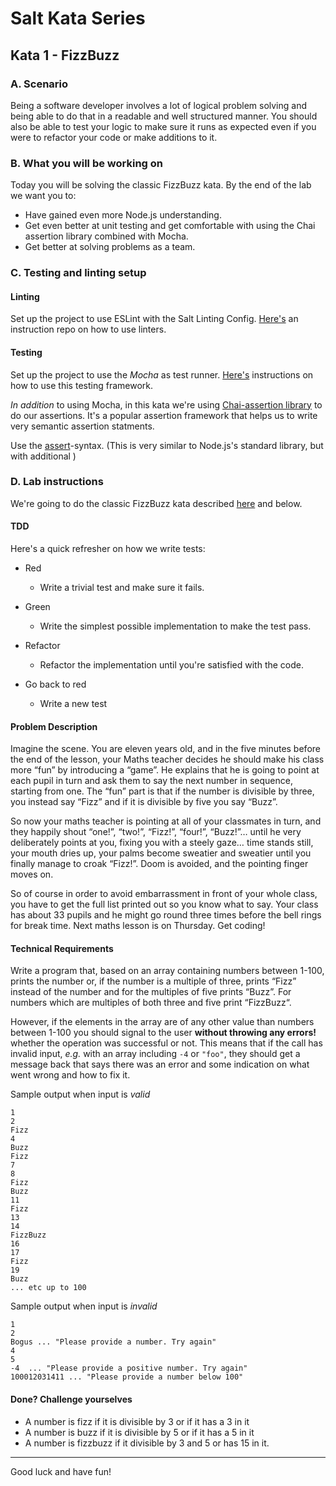 # Salt Kata Series

## Kata 1 - FizzBuzz

### A. Scenario

Being a software developer involves a lot of logical problem solving and being able to do that in a readable and well structured manner. You should also be able to test your logic to make sure it runs as expected even if you were to refactor your code or make additions to it.

### B. What you will be working on

Today you will be solving the classic FizzBuzz kata. By the end of the lab we want you to:

- Have gained even more Node.js understanding.
- Get even better at unit testing and get comfortable with using the Chai assertion library combined with Mocha.
- Get better at solving problems as a team.

### C. Testing and linting setup

#### Linting

Set up the project to use ESLint with the Salt Linting Config. [Here's](https://github.com/saltsthlm/salt-linting-demo) an instruction repo on how to use linters.

#### Testing

Set up the project to use the _Mocha_ as test runner. [Here's](https://github.com/saltsthlm/salt-testing-demo) instructions on how to use this testing framework.

_In addition_ to using Mocha, in this kata we're using [Chai-assertion library](https://www.chaijs.com/) to do our assertions. It's a popular assertion framework that helps us to write very semantic assertion statments.

Use the [assert](https://www.chaijs.com/guide/styles/#assert)-syntax. (This is very similar to Node.js's standard library, but with additional )

### D. Lab instructions

We're going to do the classic FizzBuzz kata described [here](http://codingdojo.org/kata/FizzBuzz/) and below.

#### TDD

Here's a quick refresher on how we write tests:

- Red

  - Write a trivial test and make sure it fails.

- Green

  - Write the simplest possible implementation to make the test pass.

- Refactor

  - Refactor the implementation until you're satisfied with the code.

- Go back to red
  - Write a new test

#### Problem Description

Imagine the scene. You are eleven years old, and in the five minutes before the end of the lesson, your Maths teacher decides he should make his class more “fun” by introducing a “game”. He explains that he is going to point at each pupil in turn and ask them to say the next number in sequence, starting from one. The “fun” part is that if the number is divisible by three, you instead say “Fizz” and if it is divisible by five you say “Buzz”.

So now your maths teacher is pointing at all of your classmates in turn, and they happily shout “one!”, “two!”, “Fizz!”, “four!”, “Buzz!”… until he very deliberately points at you, fixing you with a steely gaze… time stands still, your mouth dries up, your palms become sweatier and sweatier until you finally manage to croak “Fizz!”. Doom is avoided, and the pointing finger moves on.

So of course in order to avoid embarrassment in front of your whole class, you have to get the full list printed out so you know what to say. Your class has about 33 pupils and he might go round three times before the bell rings for break time. Next maths lesson is on Thursday. Get coding!

#### Technical Requirements

Write a program that, based on an array containing numbers between 1-100, prints the number or, if the number is a multiple of three, prints “Fizz” instead of the number and for the multiples of five prints “Buzz”. For numbers which are multiples of both three and five print “FizzBuzz“.

However, if the elements in the array are of any other value than numbers between 1-100 you should signal to the user **without throwing any errors!** whether the operation was successful or not. This means that if the call has invalid input, _e.g._ with an array including `-4` or `"foo"`, they should get a message back that says there was an error and some indication on what went wrong and how to fix it.

Sample output when input is _valid_

```text
1
2
Fizz
4
Buzz
Fizz
7
8
Fizz
Buzz
11
Fizz
13
14
FizzBuzz
16
17
Fizz
19
Buzz
... etc up to 100
```

Sample output when input is _invalid_

```text
1
2
Bogus ... "Please provide a number. Try again"
4
5
-4  ... "Please provide a positive number. Try again"
100012031411 ... "Please provide a number below 100"

```

#### Done? Challenge yourselves

- A number is fizz if it is divisible by 3 or if it has a 3 in it
- A number is buzz if it is divisible by 5 or if it has a 5 in it
- A number is fizzbuzz if it divisible by 3 and 5 or has 15 in it.

---

Good luck and have fun!
